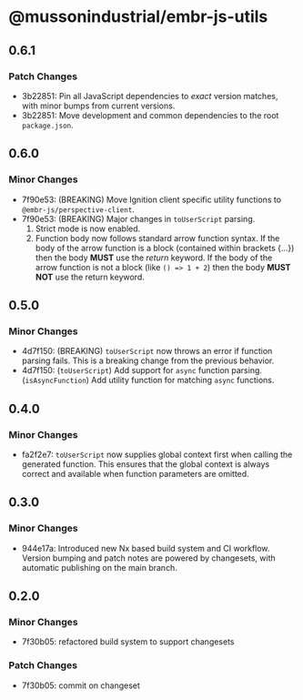 # @mussonindustrial/embr-js-utils

## 0.6.1

### Patch Changes

- 3b22851: Pin all JavaScript dependencies to _exact_ version matches, with minor bumps from current versions.
- 3b22851: Move development and common dependencies to the root `package.json`.

## 0.6.0

### Minor Changes

- 7f90e53: (BREAKING) Move Ignition client specific utility functions to `@embr-js/perspective-client`.
- 7f90e53: (BREAKING) Major changes in `toUserScript` parsing.
  1. Strict mode is now enabled.
  2. Function body now follows standard arrow function syntax. If the body of the arrow function is a block (contained within brackets {...}) then the body **MUST** use the _return_ keyword. If the body of the arrow function is not a block (like `() => 1 + 2`) then the body **MUST NOT** use the return keyword.

## 0.5.0

### Minor Changes

- 4d7f150: (BREAKING) `toUserScript` now throws an error if function parsing fails. This is a breaking change from the previous behavior.
- 4d7f150: (`toUserScript`) Add support for `async` function parsing.
  (`isAsyncFunction`) Add utility function for matching `async` functions.

## 0.4.0

### Minor Changes

- fa2f2e7: `toUserScript` now supplies global context first when calling the generated function. This ensures that the global context is always correct and available when function parameters are omitted.

## 0.3.0

### Minor Changes

- 944e17a: Introduced new Nx based build system and CI workflow. Version bumping and patch notes are powered by changesets, with automatic publishing on the main branch.

## 0.2.0

### Minor Changes

- 7f30b05: refactored build system to support changesets

### Patch Changes

- 7f30b05: commit on changeset
